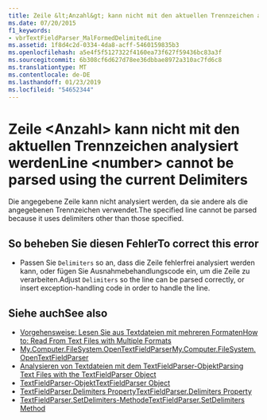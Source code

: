 ```yaml
---
title: Zeile &lt;Anzahl&gt; kann nicht mit den aktuellen Trennzeichen analysiert werden
ms.date: 07/20/2015
f1_keywords:
- vbrTextFieldParser_MalFormedDelimitedLine
ms.assetid: 1f8d4c2d-0334-4da8-acff-5460159835b3
ms.openlocfilehash: a5e4f5f5127322f4160ea73f627f59436bc83a3f
ms.sourcegitcommit: 6b308cf6d627d78ee36dbbae8972a310ac7fd6c8
ms.translationtype: MT
ms.contentlocale: de-DE
ms.lasthandoff: 01/23/2019
ms.locfileid: "54652344"
---
```

# <a name="line-ltnumbergt-cannot-be-parsed-using-the-current-delimiters"></a><span data-ttu-id="a25e6-102">Zeile &lt;Anzahl&gt; kann nicht mit den aktuellen Trennzeichen analysiert werden</span><span class="sxs-lookup"><span data-stu-id="a25e6-102">Line &lt;number&gt; cannot be parsed using the current Delimiters</span></span>
<span data-ttu-id="a25e6-103">Die angegebene Zeile kann nicht analysiert werden, da sie andere als die angegebenen Trennzeichen verwendet.</span><span class="sxs-lookup"><span data-stu-id="a25e6-103">The specified line cannot be parsed because it uses delimiters other than those specified.</span></span>  
  
## <a name="to-correct-this-error"></a><span data-ttu-id="a25e6-104">So beheben Sie diesen Fehler</span><span class="sxs-lookup"><span data-stu-id="a25e6-104">To correct this error</span></span>  
  
-   <span data-ttu-id="a25e6-105">Passen Sie `Delimiters` so an, dass die Zeile fehlerfrei analysiert werden kann, oder fügen Sie Ausnahmebehandlungscode ein, um die Zeile zu verarbeiten.</span><span class="sxs-lookup"><span data-stu-id="a25e6-105">Adjust `Delimiters` so the line can be parsed correctly, or insert exception-handling code in order to handle the line.</span></span>  
  
## <a name="see-also"></a><span data-ttu-id="a25e6-106">Siehe auch</span><span class="sxs-lookup"><span data-stu-id="a25e6-106">See also</span></span>

- [<span data-ttu-id="a25e6-107">Vorgehensweise: Lesen Sie aus Textdateien mit mehreren Formaten</span><span class="sxs-lookup"><span data-stu-id="a25e6-107">How to: Read From Text Files with Multiple Formats</span></span>](../../visual-basic/developing-apps/programming/drives-directories-files/how-to-read-from-text-files-with-multiple-formats.md)
- [<span data-ttu-id="a25e6-108">My.Computer.FileSystem.OpenTextFieldParser</span><span class="sxs-lookup"><span data-stu-id="a25e6-108">My.Computer.FileSystem.OpenTextFieldParser</span></span>](xref:Microsoft.VisualBasic.FileIO.FileSystem.OpenTextFieldParser%2A)
- [<span data-ttu-id="a25e6-109">Analysieren von Textdateien mit dem TextFieldParser-Objekt</span><span class="sxs-lookup"><span data-stu-id="a25e6-109">Parsing Text Files with the TextFieldParser Object</span></span>](../../visual-basic/developing-apps/programming/drives-directories-files/parsing-text-files-with-the-textfieldparser-object.md)
- [<span data-ttu-id="a25e6-110">TextFieldParser-Objekt</span><span class="sxs-lookup"><span data-stu-id="a25e6-110">TextFieldParser Object</span></span>](../../visual-basic/language-reference/objects/textfieldparser-object.md)
- [<span data-ttu-id="a25e6-111">TextFieldParser.Delimiters Property</span><span class="sxs-lookup"><span data-stu-id="a25e6-111">TextFieldParser.Delimiters Property</span></span>](xref:Microsoft.VisualBasic.FileIO.TextFieldParser.Delimiters%2A)
- [<span data-ttu-id="a25e6-112">TextFieldParser.SetDelimiters-Methode</span><span class="sxs-lookup"><span data-stu-id="a25e6-112">TextFieldParser.SetDelimiters Method</span></span>](xref:Microsoft.VisualBasic.FileIO.TextFieldParser.SetDelimiters%2A)
